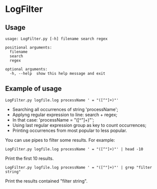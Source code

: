 # LogFilter

## Usage

```
usage: LogFilter.py [-h] filename search regex

positional arguments:
  filename
  search
  regex

optional arguments:
  -h, --help  show this help message and exit
```

## Example of usage
```
LogFilter.py logfile.log processName ' = "([^"]+)"'
```

* Searching all occurrences of string 'processName';
* Applyng regular expression to line: search + regex; 
* In that case: 'processName = "([^"]+)"';
* Using last regular expression group as key to count occurrences;
* Printing occurrences from most popular to less popular.

You can use pipes to filter some results. For example:
```
LogFilter.py logfile.log processName ' = "([^"]+)"' | head -10
```
Print the first 10 results.

```
LogFilter.py logfile.log processName ' = "([^"]+)"' | grep "filter string"
```
Print the results contained "filter string".
